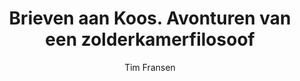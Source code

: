 ---
title: "Brieven aan Koos. Avonturen van een zolderkamerfilosoof"
author: "Tim Fransen"
isbn: "9492478668"
isbn13: "9789492478665"
rating: "4"
publisher: ""
pages: "232"
publishYear: "2018"
read: "2018"
goodreads_id: "41950470"
---